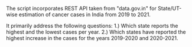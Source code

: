 The script incorporates REST API taken from "data.gov.in" for State/UT-wise estimation of cancer cases in India from 2019 to 2021.

It primarily address the following questions:
 1.) Which state reports the highest and the lowest cases per year.
 2.) Which states have reported the highest increase in the cases for the years 2019-2020 and 2020-2021.
